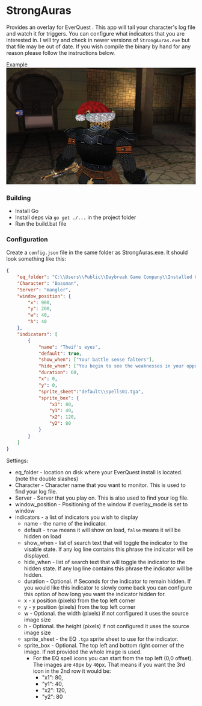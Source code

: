 # StrongAuras

Provides an overlay for EverQuest .  This app will tail your character's log file and watch it for triggers.  You can configure what indicators that you are interested in. I will try and check in newer versions of `StrongAuras.exe` but that file may be out of date.  If you wish compile the binary by hand for any reason please follow the instructions below.

Example
![Example](img/example.png)

### Building

* Install Go
* Install deps via `go get ./...` in the project folder
* Run the build.bat file

### Configuration

Create a `config.json` file in the same folder as StrongAuras.exe.  It should look something like this:

```json
{
    "eq_folder": "C:\\Users\\Public\\Daybreak Game Company\\Installed Games\\EverQuest\\",
    "Character": "Bossman",
    "Server": "mangler",
    "window_position": {
        "x": 900,
        "y": 200,
        "w": 40,
        "h": 40
    },
    "indicators": [
        {
            "name": "Theif's eyes",
            "default": true,
            "show_when": ["Your battle sense falters"],
            "hide_when": ["You begin to see the weaknesses in your opponents"],
            "duration": 60,
            "x": 0,
            "y": 0,
            "sprite_sheet":"default\\spells01.tga",
            "sprite_box": {
                "x1": 80,
                "y1": 40,
                "x2": 120,
                "y2": 80
            }
        }
    ]
}


```

Settings:

* eq_folder - location on disk where your EverQuest install is located. (note the double slashes)
* Character - Character name that you want to monitor.  This is used to find your log file.
* Server - Server that you play on.  This is also used to find your log file.
* window_position - Positioning of the window if overlay_mode is set to window
* indicators - a list of indicators you wish to display
    * name - the name of the indicator.
    * default - `true` means it will show on load, `false` means it will be hidden on load
    * show_when - list of search text that will toggle the indicator to the visable state. If any log line contains this phrase the indicator will be displayed.
    * hide_when - list of search text that will toggle the indicator to the hidden state. If any log line contains this phrase the indicator will be hidden.
    * duration - Optional.  # Seconds for the indicator to remain hidden. If you would like this indicator to slowly come back you can configure this option of how long you want the indicator hidden for.
    * x - x position (pixels) from the top left corner
    * y - y position (pixels) from the top left corner
    * w - Optional. the width (pixels) if not configured it uses the source image size
    * h - Optional. the height (pixels) if not configured it uses the source image size
    * sprite_sheet - the EQ `.tga` sprite sheet to use for the indicator.
    * sprite_box - Optional. The top left and bottom right corner of the image.  If not provided the whole image is used.
        * For the EQ spell icons you can start from the top left (0,0 offset).  The images are `40`px by `40`px.  That means if you want the 3rd icon in the 2nd row it would be: 
            * "x1": 80,
            * "y1": 40,
            * "x2": 120,
            * "y2": 80